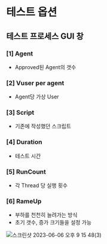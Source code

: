 # 테스트 옵션

## 테스트 프로세스 GUI 창

### [1] Agent
- Approved된 Agent의 갯수

### [2] Vuser per agent
- Agent당 가상 User

### [3] Script
- 기존에 작성했던 스크립트 

### [4] Duration
- 테스트 시간

### [5] RunCount
- 각 Thread 당 실행 횟수

### [6] RameUp
- 부하를 천천히 늘려가는 방식
- 초기 갯수, 증가 크기들을 설정 가능



![스크린샷 2023-06-06 오후 9 15 48(3)](https://github.com/ktj1997/TIL/assets/57896918/cd344276-4d24-4a5d-8007-e4c2bdb1d525)
